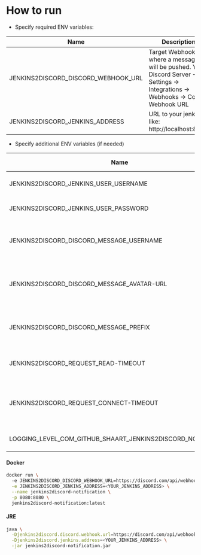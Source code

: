 # How to run
* Specify required ENV variables:

|Name|Description|Default value|
|----|-----------|-------------|
| JENKINS2DISCORD_DISCORD_WEBHOOK_URL | Target Webhook where a message will be pushed. Your Discord Server -> Settings -> Integrations -> Webhooks -> Copy Webhook URL | |
| JENKINS2DISCORD_JENKINS_ADDRESS | URL to your jenkins like: http://localhost:8080 | http://localhost:8080 |

* Specify additional ENV variables (if needed)

|Name|Description|Default value|
|----|-----------|-------------|
| JENKINS2DISCORD_JENKINS_USER_USERNAME | Username to access Jenkins | admin |
| JENKINS2DISCORD_JENKINS_USER_PASSWORD | Password to access Jenkins | admin |
| JENKINS2DISCORD_DISCORD_MESSAGE_USERNAME | Username that will be displayed in Discord's message | |
| JENKINS2DISCORD_DISCORD_MESSAGE_AVATAR-URL | URL to image that will be displayed in Discord's message | |
| JENKINS2DISCORD_DISCORD_MESSAGE_PREFIX | Prefix that will be displayed in Discord's message | [JENKINS] |
| JENKINS2DISCORD_REQUEST_READ-TIMEOUT | Time in millis to receive response | 5000 |
| JENKINS2DISCORD_REQUEST_CONNECT-TIMEOUT | Time in millis to establish a connection between hosts | 5000 |
| LOGGING_LEVEL_COM_GITHUB_SHAART_JENKINS2DISCORD_NOTIFICATION | Log level for this application | INFO |

#### Docker
```bash
docker run \ 
  -e JENKINS2DISCORD_DISCORD_WEBHOOK_URL=https://discord.com/api/webhooks/<YOUR_WEBHOOK> \
  -e JENKINS2DISCORD_JENKINS_ADDRESS=<YOUR_JENKINS_ADDRESS> \
  --name jenkins2discord-notification \
  -p 8080:8080 \ 
  jenkins2discord-notification:latest
```

#### JRE
```bash
java \
  -Djenkins2discord.discord.webhook.url=https://discord.com/api/webhooks/<YOUR_WEBHOOK> \
  -Djenkins2discord.jenkins.address=<YOUR_JENKINS_ADDRESS> \
  -jar jenkins2discord-notification.jar
```